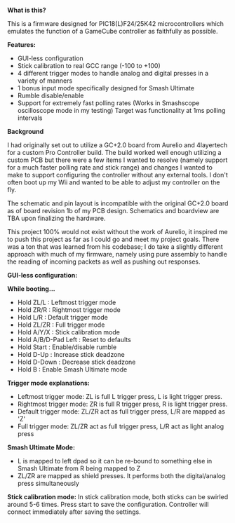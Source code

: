 **What is this?**

This is a firmware designed for PIC18(L)F24/25K42 microcontrollers which emulates the function of a GameCube controller as faithfully as possible.

**Features:**
- GUI-less configuration
- Stick calibration to real GCC range (-100 to +100)
- 4 different trigger modes to handle analog and digital presses in a variety of manners
- 1 bonus input mode specifically designed for Smash Ultimate
- Rumble disable/enable
- Support for extremely fast polling rates (Works in Smashscope oscilloscope mode in my testing) Target was functionality at 1ms polling intervals

**Background**

I had originally set out to utilize a GC+2.0 board from Aurelio and 4layertech for a custom Pro Controller build. The build worked well enough utilizing a custom PCB but there were a few items I wanted to resolve (namely support for a much faster polling rate and stick range) and changes I wanted to make to support configuring the controller without any external tools. I don't often boot up my Wii and wanted to be able to adjust my controller on the fly.

The schematic and pin layout is incompatible with the original GC+2.0 board as of board revision 1b of my PCB design.
Schematics and boardview are TBA upon finalizing the hardware.

This project 100% would not exist without the work of Aurelio, it inspired me to push this project as far as I could go and meet my project goals. There was a ton that was learned from his codebase; I do take a slightly different approach with much of my firmware, namely using pure assembly to handle the reading of incoming packets as well as pushing out responses.

**GUI-less configuration:**

**While booting...**

- Hold ZL/L : Leftmost trigger mode
- Hold ZR/R : Rightmost trigger mode
- Hold L/R : Default trigger mode
- Hold ZL/ZR : Full trigger mode
- Hold A/Y/X : Stick calibration mode
- Hold A/B/D-Pad Left : Reset to defaults
- Hold Start : Enable/disable rumble
- Hold D-Up : Increase stick deadzone
- Hold D-Down : Decrease stick deadzone
- Hold B : Enable Smash Ultimate mode

**Trigger mode explanations:**
- Leftmost trigger mode: ZL is full L trigger press, L is light trigger press.
- Rightmost trigger mode: ZR is full R trigger press, R is light trigger press.
- Default trigger mode: ZL/ZR act as full trigger press, L/R are mapped as 'Z'
- Full trigger mode: ZL/ZR act as full trigger press, L/R act as light analog press

**Smash Ultimate Mode:**
- L is mapped to left dpad so it can be re-bound to something else in Smash Ultimate from R being mapped to Z
- ZL/ZR are mapped as shield presses. It performs both the digital/analog press simultaneously

**Stick calibration mode:**
In stick calibration mode, both sticks can be swirled around 5-6 times. Press start to save the configuration. Controller will connect immediately after saving the settings.
